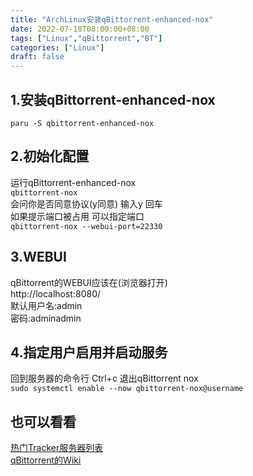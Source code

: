 ```yaml
---
title: "ArchLinux安装qBittorrent-enhanced-nox"
date: 2022-07-18T08:00:00+08:00
tags: ["Linux","qBittorrent","BT"]
categories: ["Linux"]
draft: false
---
```


## 1.安装qBittorrent-enhanced-nox

`paru -S qbittorrent-enhanced-nox`

## 2.初始化配置

运行qBittorrent-enhanced-nox  
`qbittorrent-nox`  
会问你是否同意协议(y同意) 输入y 回车  
如果提示端口被占用 可以指定端口  
`qbittorrent-nox --webui-port=22330`

## 3.WEBUI

qBittorrent的WEBUI应该在(浏览器打开)  
http://localhost:8080/  
默认用户名:admin  
密码:adminadmin

## 4.指定用户启用并启动服务

回到服务器的命令行 Ctrl+c 退出qBittorrent nox  
`sudo systemctl enable --now qbittorrent-nox@username`

## 也可以看看

[热门Tracker服务器列表](https://github.com/XIU2/TrackersListCollection)  
[qBittorrent的Wiki](https://github.com/qbittorrent/qBittorrent/wiki)